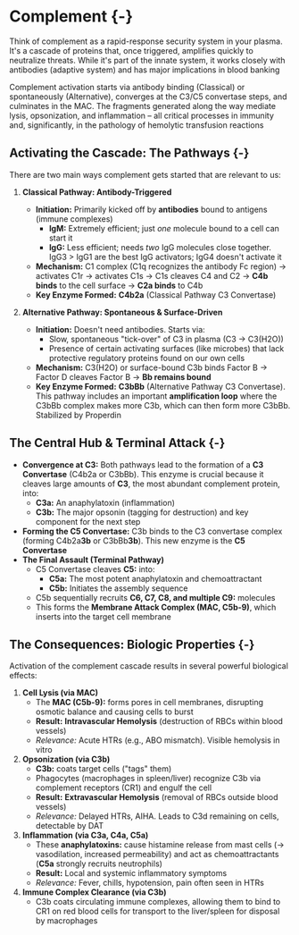 # Complement {-}

Think of complement as a rapid-response security system in your plasma. It's a cascade of proteins that, once triggered, amplifies quickly to neutralize threats. While it's part of the innate system, it works closely with antibodies (adaptive system) and has major implications in blood banking

Complement activation starts via antibody binding (Classical) or spontaneously (Alternative), converges at the C3/C5 convertase steps, and culminates in the MAC. The fragments generated along the way mediate lysis, opsonization, and inflammation – all critical processes in immunity and, significantly, in the pathology of hemolytic transfusion reactions

## **Activating the Cascade: The Pathways** {-}

There are two main ways complement gets started that are relevant to us:

1.  **Classical Pathway: Antibody-Triggered**
    *   **Initiation:** Primarily kicked off by **antibodies** bound to antigens (immune complexes)
        *   **IgM:** Extremely efficient; just *one* molecule bound to a cell can start it
        *   **IgG:** Less efficient; needs *two* IgG molecules close together. IgG3 > IgG1 are the best IgG activators; IgG4 doesn't activate it
    *   **Mechanism:** C1 complex (C1q recognizes the antibody Fc region) -> activates C1r -> activates C1s -> C1s cleaves C4 and C2 -> **C4b binds** to the cell surface -> **C2a binds** to C4b
    *   **Key Enzyme Formed:** **C4b2a** (Classical Pathway C3 Convertase)

2.  **Alternative Pathway: Spontaneous & Surface-Driven**
    *   **Initiation:** Doesn't need antibodies. Starts via:
        *   Slow, spontaneous "tick-over" of C3 in plasma (C3 -> C3(H2O))
        *   Presence of certain activating surfaces (like microbes) that lack protective regulatory proteins found on our own cells
    *   **Mechanism:** C3(H2O) or surface-bound C3b binds Factor B -> Factor D cleaves Factor B -> **Bb remains bound**
    *   **Key Enzyme Formed:** **C3bBb** (Alternative Pathway C3 Convertase). This pathway includes an important **amplification loop** where the C3bBb complex makes more C3b, which can then form more C3bBb. Stabilized by Properdin

## **The Central Hub & Terminal Attack** {-}

*   **Convergence at C3:** Both pathways lead to the formation of a **C3 Convertase** (C4b2a or C3bBb). This enzyme is crucial because it cleaves large amounts of **C3**, the most abundant complement protein, into:
    *   **C3a:** An anaphylatoxin (inflammation)
    *   **C3b:** The major opsonin (tagging for destruction) and key component for the next step
*   **Forming the C5 Convertase:** C3b binds to the C3 convertase complex (forming C4b2a**3b** or C3bBb**3b**). This new enzyme is the **C5 Convertase**
*   **The Final Assault (Terminal Pathway)**
    *   C5 Convertase cleaves **C5:** into:
        *   **C5a:** The most potent anaphylatoxin and chemoattractant
        *   **C5b:** Initiates the assembly sequence
    *   C5b sequentially recruits **C6, C7, C8, and multiple C9:** molecules
    *   This forms the **Membrane Attack Complex (MAC, C5b-9)**, which inserts into the target cell membrane

## **The Consequences: Biologic Properties** {-}

Activation of the complement cascade results in several powerful biological effects:

1.  **Cell Lysis (via MAC)**
    *   The **MAC (C5b-9):** forms pores in cell membranes, disrupting osmotic balance and causing cells to burst
    *   **Result:** **Intravascular Hemolysis** (destruction of RBCs within blood vessels)
    *   *Relevance:* Acute HTRs (e.g., ABO mismatch). Visible hemolysis in vitro
2.  **Opsonization (via C3b)**
    *   **C3b:** coats target cells ("tags" them)
    *   Phagocytes (macrophages in spleen/liver) recognize C3b via complement receptors (CR1) and engulf the cell
    *   **Result:** **Extravascular Hemolysis** (removal of RBCs outside blood vessels)
    *   *Relevance:* Delayed HTRs, AIHA. Leads to C3d remaining on cells, detectable by DAT
3.  **Inflammation (via C3a, C4a, C5a)**
    *   These **anaphylatoxins:** cause histamine release from mast cells (-> vasodilation, increased permeability) and act as chemoattractants (**C5a** strongly recruits neutrophils)
    *   **Result:** Local and systemic inflammatory symptoms
    *   *Relevance:* Fever, chills, hypotension, pain often seen in HTRs
4.  **Immune Complex Clearance (via C3b)**
    *   C3b coats circulating immune complexes, allowing them to bind to CR1 on red blood cells for transport to the liver/spleen for disposal by macrophages
